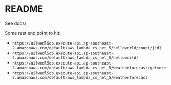 # README

See docs/

Some rest end point to hit:
- `https://uilwedl5qb.execute-api.ap-southeast-2.amazonaws.com/default/aws_lambda_cs_net_5/helloworld/count/{id}`
- `https://uilwedl5qb.execute-api.ap-southeast-2.amazonaws.com/default/aws_lambda_cs_net_5/helloworld/`
- `https://uilwedl5qb.execute-api.ap-southeast-2.amazonaws.com/default/aws_lambda_cs_net_5/weatherforecast/getmore`
- `https://uilwedl5qb.execute-api.ap-southeast-2.amazonaws.com/default/aws_lambda_cs_net_5/weatherforecast`

